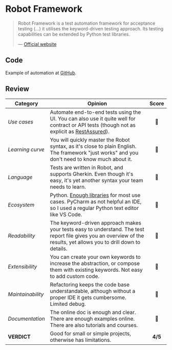 # Robot Framework

> Robot Framework is a test automation framework for acceptance testing (…) it utilises the keyword-driven testing approach. Its testing capabilities can be extended by Python test libraries.
>
> — [Official website](http://robotframework.org/)

## Code

Example of automation at [GitHub](https://github.com/dialex/tree/master/start-testing/code/framework/robot).

## Review

| Category | Opinion | Score |
| -------- | ------- | :---: |
| _Use cases_        | Automate end-to-end tests using the UI. You can also use it quite well for contract or API tests (though not as explicit as [RestAssured](http://rest-assured.io/)). | 🥈 |
| _Learning curve_   | You will quickly master the Robot syntax, as it's close to plain English. The framework "just works" and you don't need to know much about it. | 🥇 |
| _Language_         | Tests are written in Robot, and supports Gherkin. Even though it's easy, it's yet another syntax your team needs to learn. | 🥈 |
| _Ecosystem_        | Python. [Enough libraries](https://github.com/fkromer/awesome-robotframework/blob/master/README.md) for most use cases. PyCharm as not helpful an IDE, so I used a regular Python text editor like VS Code. | 🥈 |
| _Readability_      | The keyword-driven approach makes your tests easy to understand. The test report file gives you an overview of the results, yet allows you to drill down to details. | 🥇 |
| _Extensibility_    | You can create your own keywords to increase the abstraction, or compose them with existing keywords. Not easy to add custom code. | 🥈 |
| _Maintainability_  | Refactoring keeps the code base understandable, although without a proper IDE it gets cumbersome. Limited debug. | 🥈 |
| _Documentation_    | The online doc is enough and clear. There are enough examples online. There are also tutorials and courses. | 🥈 |
| **VERDICT**        | Good for small or simple projects, otherwise has limitations. | **4/5** |
